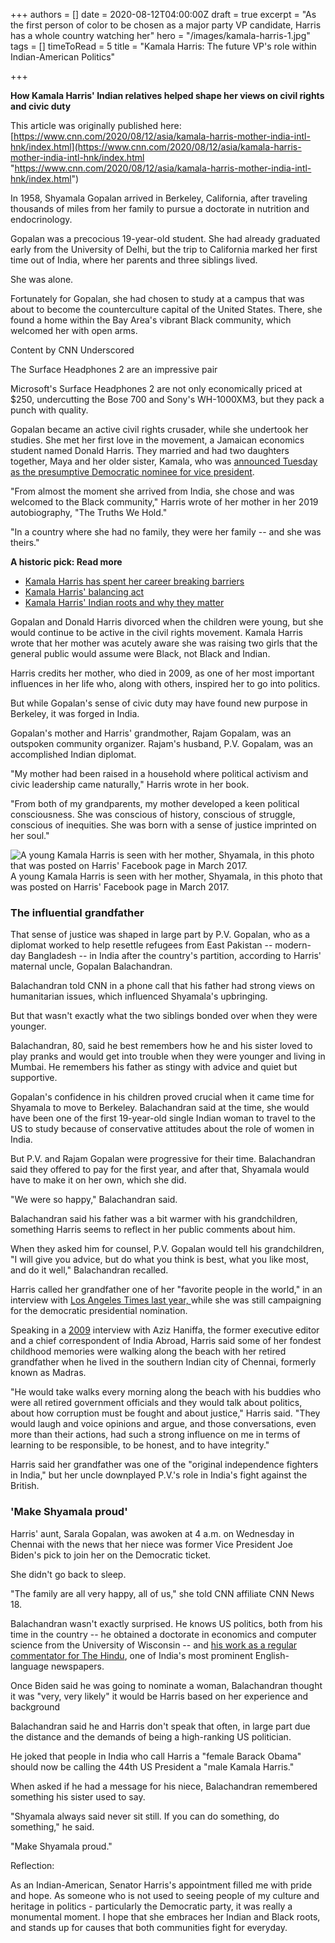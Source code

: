 +++
authors = []
date = 2020-08-12T04:00:00Z
draft = true
excerpt = "As the first person of color to be chosen as a major party VP candidate, Harris has a whole country watching her"
hero = "/images/kamala-harris-1.jpg"
tags = []
timeToRead = 5
title = "Kamala Harris: The future VP's role within Indian-American Politics"

+++

**How Kamala Harris' Indian relatives helped shape her views on civil rights and civic duty**

This article was originally published here: [https://www.cnn.com/2020/08/12/asia/kamala-harris-mother-india-intl-hnk/index.html](https://www.cnn.com/2020/08/12/asia/kamala-harris-mother-india-intl-hnk/index.html "https://www.cnn.com/2020/08/12/asia/kamala-harris-mother-india-intl-hnk/index.html")

In 1958, Shyamala Gopalan arrived in Berkeley, California, after traveling thousands of miles from her family to pursue a doctorate in nutrition and endocrinology.

Gopalan was a precocious 19-year-old student. She had already graduated early from the University of Delhi, but the trip to California marked her first time out of India, where her parents and three siblings lived.

She was alone.

Fortunately for Gopalan, she had chosen to study at a campus that was about to become the counterculture capital of the United States. There, she found a home within the Bay Area's vibrant Black community, which welcomed her with open arms.

Content by CNN Underscored

The Surface Headphones 2 are an impressive pair

Microsoft's Surface Headphones 2 are not only economically priced at $250, undercutting the Bose 700 and Sony's WH-1000XM3, but they pack a punch with quality.

Gopalan became an active civil rights crusader, while she undertook her studies. She met her first love in the movement, a Jamaican economics student named Donald Harris. They married and had two daughters together, Maya and her older sister, Kamala, who was [announced Tuesday as the presumptive Democratic nominee for vice president](https://www.cnn.com/2020/08/11/politics/joe-biden-kamala-harris-vp/index.html).

"From almost the moment she arrived from India, she chose and was welcomed to the Black community," Harris wrote of her mother in her 2019 autobiography, "The Truths We Hold."

"In a country where she had no family, they were her family -- and she was theirs."

**A historic pick: Read more**

* [Kamala Harris has spent her career breaking barriers](https://www.cnn.com/2020/08/11/politics/kamala-harris-background/index.html)
* [Kamala Harris' balancing act](https://www.cnn.com/2020/08/11/politics/kamala-harris-joe-biden-vice-president-balancing-act/index.html)
* [Kamala Harris' Indian roots and why they matter](https://www.cnn.com/2020/08/11/politics/harris-indian-roots/index.html)

Gopalan and Donald Harris divorced when the children were young, but she would continue to be active in the civil rights movement. Kamala Harris wrote that her mother was acutely aware she was raising two girls that the general public would assume were Black, not Black and Indian.

Harris credits her mother, who died in 2009, as one of her most important influences in her life who, along with others, inspired her to go into politics.

But while Gopalan's sense of civic duty may have found new purpose in Berkeley, it was forged in India.

Gopalan's mother and Harris' grandmother, Rajam Gopalam, was an outspoken community organizer. Rajam's husband, P.V. Gopalam, was an accomplished Indian diplomat.

"My mother had been raised in a household where political activism and civic leadership came naturally," Harris wrote in her book.

"From both of my grandparents, my mother developed a keen political consciousness. She was conscious of history, conscious of struggle, conscious of inequities. She was born with a sense of justice imprinted on her soul."

![A young Kamala Harris is seen with her mother, Shyamala, in this photo that was posted on Harris&#39; Facebook page in March 2017. ](https://cdn.cnn.com/cnnnext/dam/assets/190325113405-01-kamala-harris-exlarge-169.jpg)A young Kamala Harris is seen with her mother, Shyamala, in this photo that was posted on Harris' Facebook page in March 2017.

### The influential grandfather

That sense of justice was shaped in large part by P.V. Gopalan, who as a diplomat worked to help resettle refugees from East Pakistan -- modern-day Bangladesh -- in India after the country's partition, according to Harris' maternal uncle, Gopalan Balachandran.

Balachandran told CNN in a phone call that his father had strong views on humanitarian issues, which influenced Shyamala's upbringing.

But that wasn't exactly what the two siblings bonded over when they were younger.

Balachandran, 80, said he best remembers how he and his sister loved to play pranks and would get into trouble when they were younger and living in Mumbai. He remembers his father as stingy with advice and quiet but supportive.

Gopalan's confidence in his children proved crucial when it came time for Shyamala to move to Berkeley. Balachandran said at the time, she would have been one of the first 19-year-old single Indian woman to travel to the US to study because of conservative attitudes about the role of women in India.

But P.V. and Rajam Gopalan were progressive for their time. Balachandran said they offered to pay for the first year, and after that, Shyamala would have to make it on her own, which she did.

"We were so happy," Balachandran said.

Balachandran said his father was a bit warmer with his grandchildren, something Harris seems to reflect in her public comments about him.

When they asked him for counsel, P.V. Gopalan would tell his grandchildren, "I will give you advice, but do what you think is best, what you like most, and do it well," Balachandran recalled.

Harris called her grandfather one of her "favorite people in the world," in an interview with [Los Angeles Times last year, ](https://www.latimes.com/politics/story/2019-10-25/how-kamala-harris-indian-family-shaped-her-political-career)while she was still campaigning for the democratic presidential nomination.

Speaking in a [2009](https://www.cnn.com/2020/08/11/politics/harris-indian-roots/index.html) interview with Aziz Haniffa, the former executive editor and a chief correspondent of India Abroad, Harris said some of her fondest childhood memories were walking along the beach with her retired grandfather when he lived in the southern Indian city of Chennai, formerly known as Madras.

"He would take walks every morning along the beach with his buddies who were all retired government officials and they would talk about politics, about how corruption must be fought and about justice," Harris said. "They would laugh and voice opinions and argue, and those conversations, even more than their actions, had such a strong influence on me in terms of learning to be responsible, to be honest, and to have integrity."

Harris said her grandfather was one of the "original independence fighters in India," but her uncle downplayed P.V.'s role in India's fight against the British.

### 'Make Shyamala proud'

Harris' aunt, Sarala Gopalan, was awoken at 4 a.m. on Wednesday in Chennai with the news that her niece was former Vice President Joe Biden's pick to join her on the Democratic ticket.

She didn't go back to sleep.

"The family are all very happy, all of us," she told CNN affiliate CNN News 18.

Balachandran wasn't exactly surprised. He knows US politics, both from his time in the country -- he obtained a doctorate in economics and computer science from the University of Wisconsin -- and [his work as a regular commentator for The Hindu](https://www.thehindu.com/news/national/she-has-her-head-on-her-shoulders-says-uncle-on-kamala-harris/article32332093.ece), one of India's most prominent English-language newspapers.

Once Biden said he was going to nominate a woman, Balachandran thought it was "very, very likely" it would be Harris based on her experience and background

Balachandran said he and Harris don't speak that often, in large part due the distance and the demands of being a high-ranking US politician.

He joked that people in India who call Harris a "female Barack Obama" should now be calling the 44th US President a "male Kamala Harris."

When asked if he had a message for his niece, Balachandran remembered something his sister used to say.

"Shyamala always said never sit still. If you can do something, do something," he said.

"Make Shyamala proud."

Reflection:

As an Indian-American, Senator Harris's appointment filled me with pride and hope. As someone who is not used to seeing people of my culture and heritage in politics - particularly the Democratic party, it was really a monumental moment. I hope that she embraces her Indian and Black roots, and stands up for causes that both communities fight for everyday. 
